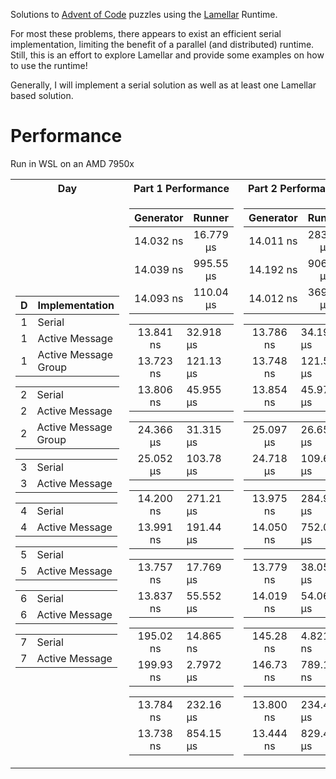 Solutions to [Advent of Code](https://adventofcode.com) puzzles using the [Lamellar](https://crates.io/crates/lamellar) Runtime.

For most these problems, there appears to exist an efficient serial implementation, limiting the benefit of a parallel (and distributed) runtime.
Still, this is an effort to explore Lamellar and provide some examples on how to use the runtime!

Generally, I will implement a serial solution as well as at least one Lamellar based solution.

# Performance
Run in WSL on an AMD 7950x

<table>
<tr><th>Day</th><th>Part 1 Performance</th><th>Part 2 Performance</th></tr>
<tr><td>

|   D   | Implementation       | 
| :---: | -------------------- | 
|   1   | Serial               | 
|   1   | Active Message       | 
|   1   | Active Message Group | 

| | |
| :---: | ---------------------|
|   2   | Serial               | 
|   2   | Active Message       | 
|   2   | Active Message Group | 


| | |
| :---: | ---------------------|
|   3   | Serial               | 
|   3   | Active Message       | 

| | |
| :---: | ---------------------|
|   4   | Serial               | 
|   4   | Active Message       | 

| | |
| :---: | ---------------------|
|   5   | Serial               | 
|   5   | Active Message       | 

| | |
| :---: | ---------------------|
|   6   | Serial               | 
|   6   | Active Message       | 

| | |
| :---: | ---------------------|
|   7   | Serial               | 
|   7   | Active Message       | 


</td><td>

| Generator |  Runner  |
| :-------: | :------: |
| 14.032 ns  | 16.779 µs |
| 14.039 ns  | 995.55 µs |
| 14.093 ns  | 110.04 µs |

| | |
| :---: | ---------------------|
| 13.841 ns | 32.918 µs |
| 13.723 ns  | 121.13 µs |
| 13.806 ns  | 45.955 µs |

| | |
| :---: | ---------------------|
| 24.366 µs | 31.315 µs |
| 25.052 µs  | 103.78 µs |

| | |
| :---: | ---------------------|
| 14.200 ns | 271.21 µs |
| 13.991 ns  | 191.44 µs |

| | |
| :---: | ---------------------|
| 13.757 ns |  17.769 µs |
| 13.837 ns  | 55.552 µs |

| | |
| :---: | ---------------------|
| 195.02 ns |  14.865 ns |
| 199.93 ns  | 2.7972 µs |

| | |
| :---: | ---------------------|
| 13.784 ns |  232.16 µs |
| 13.738 ns  | 854.15 µs |

</td><td>

| Generator |  Runner  |
| :-------: | :------: |
| 14.011 ns  | 283.80 µs |
| 14.192 ns  | 906.67 µs |
| 14.012 ns  | 369.71 µs |

| | |
| :---: | ---------------------|
| 13.786 ns  | 34.194 µs |
| 13.748 ns | 121.56 µs |
| 13.854 ns | 45.970 µs |

| | |
| :---: | ---------------------|
|  25.097 µs | 26.659 µs |
| 24.718 µs  | 109.68 µs |

| | |
| :---: | ---------------------|
|  13.975 ns | 284.94 µs |
| 14.050 ns  | 752.05 µs|

| | |
| :---: | ---------------------|
|  13.779 ns | 38.057 µs |
| 14.019 ns  | 54.063 µs |

| | |
| :---: | ---------------------|
|  145.28 ns | 4.8219 ns |
|  146.73 ns  | 789.15 ns |

| | |
| :---: | ---------------------|
|  13.800 ns | 234.47 µs |
|  13.444 ns  | 829.43 µs |

</td></tr>
</table>
